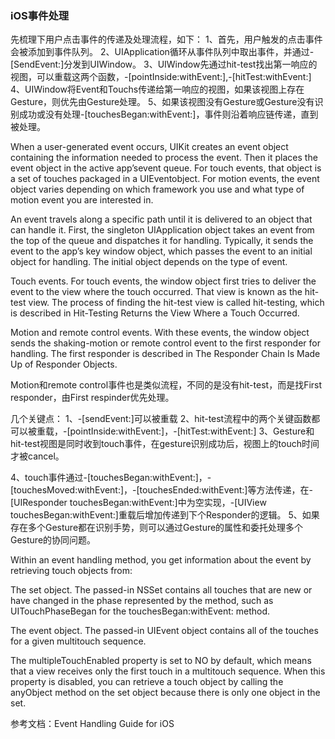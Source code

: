 ### iOS事件处理


先梳理下用户点击事件的传递及处理流程，如下：
1、首先，用户触发的点击事件会被添加到事件队列。
2、UIApplication循环从事件队列中取出事件，并通过-[SendEvent:]分发到UIWindow。
3、UIWindow先通过hit-test找出第一响应的视图，可以重载这两个函数，-[pointInside:withEvent:],-[hitTest:withEvent:]
4、UIWindow将Event和Touchs传递给第一响应的视图，如果该视图上存在Gesture，则优先由Gesture处理。
5、如果该视图没有Gesture或Gesture没有识别成功或没有处理-[touchesBegan:withEvent:]，事件则沿着响应链传递，直到被处理。

When a user-generated event occurs, UIKit creates an event object containing the information needed to process the event. Then it places the event object in the active app’sevent queue. For touch events, that object is a set of touches packaged in a UIEventobject. For motion events, the event object varies depending on which framework you use and what type of motion event you are interested in.

An event travels along a specific path until it is delivered to an object that can handle it. First, the singleton  UIApplication object takes an event from the top of the queue and dispatches it for handling. Typically, it sends the event to the app’s key window object, which passes the event to an initial object for handling. The initial object depends on the type of event.

Touch events. For touch events, the window object first tries to deliver the event to the view where the touch occurred. That view is known as the hit-test view. The process of finding the hit-test view is called hit-testing, which is described in Hit-Testing Returns the View Where a Touch Occurred.

Motion and remote control events. With these events, the window object sends the shaking-motion or remote control event to the first responder for handling. The first responder is described in The Responder Chain Is Made Up of Responder Objects.


Motion和remote control事件也是类似流程，不同的是没有hit-test，而是找First responder，由First respinder优先处理。


几个关键点：
1、-[sendEvent:]可以被重载
2、hit-test流程中的两个关键函数都可以被重载，-[pointInside:withEvent:]，-[hitTest:withEvent:]
3、Gesture和hit-test视图是同时收到touch事件，在gesture识别成功后，视图上的touch时间才被cancel。

4、touch事件通过-[touchesBegan:withEvent:]，-[touchesMoved:withEvent:]，-[touchesEnded:withEvent:]等方法传递，在-[UIResponder  touchesBegan:withEvent:]中为空实现，-[UIView  touchesBegan:withEvent:]重载后增加传递到下个Responder的逻辑。
5、如果存在多个Gesture都在识别手势，则可以通过Gesture的属性和委托处理多个Gesture的协同问题。


Within an event handling method, you get information about the event by retrieving touch objects from:

The set object. The passed-in NSSet contains all touches that are new or have changed in the phase represented by the method, such as UITouchPhaseBegan for the touchesBegan:withEvent: method.

The event object. The passed-in UIEvent object contains all of the touches for a given multitouch sequence.

The multipleTouchEnabled property is set to NO by default, which means that a view receives only the first touch in a multitouch sequence. When this property is disabled, you can retrieve a touch object by calling the anyObject method on the set object because there is only one object in the set.






参考文档：Event Handling Guide for iOS
